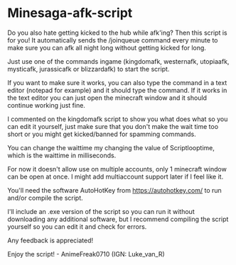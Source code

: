 # Minesaga-afk-script
Do you also hate getting kicked to the hub while afk'ing?
Then this script is for you! 
It automatically sends the /joinqueue command every minute to make sure you can afk all night long without getting kicked for long.

Just use one of the commands ingame (kingdomafk, westernafk, utopiaafk, mysticafk, jurassicafk or blizzardafk) to start the script.

If you want to make sure it works, you can also type the command in a text editor (notepad for example) and it should type the command.
If it works in the text editor you can just open the minecraft window and it should continue working just fine.

I commented on the kingdomafk script to show you what does what so you can edit it yourself, just make sure that you don't make the wait time too short or you might get kicked/banned for spamming commands.

You can change the waittime my changing the value of Scriptlooptime, which is the waittime in milliseconds.

For now it doesn't allow use on multiple accounts, only 1 minecraft window can be open at once. I might add multiaccount support later if I feel like it.

You'll need the software AutoHotKey from https://autohotkey.com/ to run and/or compile the script.

I'll include an .exe version of the script so you can run it without downloading any additional software, but I recommend compiling the script yourself so you can edit it and check for errors.


Any feedback is appreciated!

Enjoy the script! - AnimeFreak0710 (IGN: Luke_van_R)
